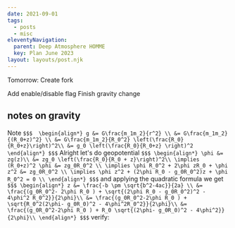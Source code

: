 ```yaml
---
date: 2021-09-01
tags:
  - posts
  - misc
eleventyNavigation:
  parent: Deep Atmosphere HOMME
  key: Plan June 2023
layout: layouts/post.njk
---
```



Tomorrow:
Create fork

Add enable/disable flag
Finish gravity change


## notes on gravity
Note 
`$$$ 
\begin{align*}
g &= G\frac{m_1m_2}{r^2} \\
&= G\frac{m_1m_2}{(R_0+z)^2} \\
&= G\frac{m_1m_2}{R_0^2} \left(\frac{R_0}{R_0+z}\right)^2\\
&= g_0 \left(\frac{R_0}{R_0+z} \right)^2
\end{align*}
$$$`
Alright let's do geopotential
`$$$
\begin{align*}
\phi &= zg(z)\\
&= zg_0 \left(\frac{R_0}{R_0 + z}\right)^2\\
\implies (R_0+z)^2 \phi &= zg_0R_0^2 \\
\implies \phi R_0^2 + 2\phi zR_0 + \phi z^2 &= zg_0R_0^2 \\
\implies \phi z^2 + (2\phi R_0 - g_0R_0^2)z + \phi R_0^2 = 0 \\
\end{align*}
$$$`
and applying the quadratic formula we get
`$$$
\begin{align*}
z &= \frac{-b \pm \sqrt{b^2-4ac}}{2a} \\
&= \frac{(g_0R_0^2- 2\phi R_0 ) + \sqrt{(2\phi R_0 - g_0R_0^2)^2 - 4\phi^2 R_0^2}}{2\phi}\\
&= \frac{(g_0R_0^2-2\phi R_0 ) + \sqrt{R_0^2(2\phi- g_0R_0)^2 - 4\phi^2R_0^2}}{2\phi}\\
&= \frac{(g_0R_0^2-2\phi R_0 ) + R_0 \sqrt{(2\phi- g_0R_0)^2 - 4\phi^2}}{2\phi}\\
\end{align*}
$$$`
verify:

